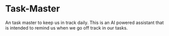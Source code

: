 # Task-Master
An task master to keep us in track daily. This is an AI powered assistant that is intended to remind us when we go off track in our tasks. 

